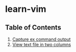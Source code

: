 # learn-vim

## Table of Contents
1. [Capture ex command output](docs/capture-ex.md)
2. [View text file in two columns](docs/two-columns.md)
